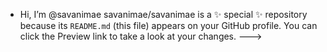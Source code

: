 -  Hi, I’m @savanimae 
savanimae/savanimae is a ✨ special ✨ repository because its `README.md` (this file) appears on your GitHub profile.
You can click the Preview link to take a look at your changes.
--->
